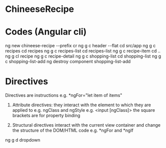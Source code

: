 # ChineeseRecipe

# Codes (Angular cli)
ng new chineese-recipe --prefix cr
ng g c header --flat
cd src/app
ng g c recipes
cd recipes
ng g c recipes-list
cd recipes-list
ng g c recipe-item
cd ..
ng g cl recipe
ng g c recipe-detail
ng g c shopping-list
cd shopping-list
ng g c shopping-list-add
ng destroy component shopping-list-add

# Directives
Directives are instructions e.g. *ngFor="let item of items"
1. Attribute directives: they interact with the element to which they are applied to e.g. ngClass and ngStyle e.g. <input [ngClass]> the square brackets are for property binding

2. Structural directives interact with the current view container and change the structure of the DOM/HTML code e.g. *ngFor and *ngIf

ng g d dropdown